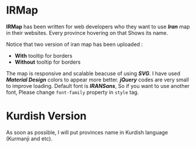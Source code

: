 # IRMap

**IRMap** has been written for web developers who they want to use ***Iran*** map in their websites. Every province hovering on that Shows its name.

Notice that two version of iran map has been uploaded :
* **With** tooltip for borders
* **Without** tooltip for borders

The map is responsive and scalable beacuse of using ***SVG***. I have used ***Material Design*** colors to appear more better. ***jQuery*** codes are very small to improve loading. Default font is ***IRANSans***, So if you want to use another font, Please change `font-family` property in `style` tag.

# Kurdish Version
As soon as possible, I will put provinces name in Kurdish language (Kurmanji and etc).

